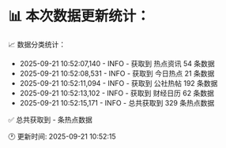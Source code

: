 📊 本次数据更新统计：
==========================

📈 数据分类统计：
- 2025-09-21 10:52:07,140 - INFO - 获取到 热点资讯 54 条数据
- 2025-09-21 10:52:08,531 - INFO - 获取到 今日热点 21 条数据
- 2025-09-21 10:52:11,094 - INFO - 获取到 公社热帖 192 条数据
- 2025-09-21 10:52:13,102 - INFO - 获取到 财经日历 62 条数据
- 2025-09-21 10:52:15,171 - INFO - 总共获取到 329 条热点数据

✅ 总共获取到 - 条热点数据

🕐 更新时间: 2025-09-21 10:52:15
